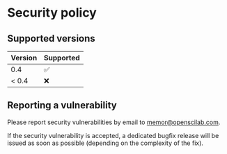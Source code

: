 # Security policy

## Supported versions

| Version       | Supported          |
| ------------- | ------------------ |
| 0.4           | :white_check_mark: |
| < 0.4         | :x:                |

## Reporting a vulnerability

Please report security vulnerabilities by email to [memor@openscilab.com](mailto:memor@openscilab.com "memor@openscilab.com").

If the security vulnerability is accepted, a dedicated bugfix release will be issued as soon as possible (depending on the complexity of the fix).